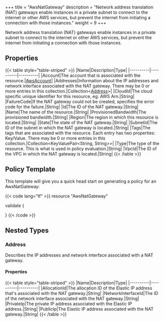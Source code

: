 +++
title = "AwsNatGateway"
description = "Network address translation (NAT) gateways enable instances in a private subnet to connect to the internet or other AWS services, but prevent the internet from initiating a connection with those instances."
weight = 9
+++

Network address translation (NAT) gateways enable instances in a private subnet to connect to the internet or other AWS services, but prevent the internet from initiating a connection with those instances.

## Properties
{{< table style="table-striped" >}}
|Name|Description|Type|
|----------|----------|----------|
|Account|The account that is associated with the resource.|[AwsAccount](/docs/aws/resources/awsaccount/)|
|Addresses|Information about the IP addresses and network interface associated with the NAT gateway. There may be 0 or more entries in this collection.|Collection\<[Address](#address)>|
|CloudId|The cloud specific unique identifier for this resource, eg: AWS Arn.|String|
|FailureCode|If the NAT gateway could not be created, specifies the error code for the failure.|String|
|Id|The ID of the NAT gateway.|String|
|Name|The name of the resource.|String|
|ProvisionedBandwidth|The provisioned bandwidth.|String|
|Region|The region in which this resource is located.|String|
|State|The state of the NAT gateway.|String|
|SubnetId|The ID of the subnet in which the NAT gateway is located.|String|
|Tags|The tags that are associated with the resource. Each entry has two properties: Key/Value. There may be 0 or more entries in this collection.|Collection\<KeyValuePair<String, String>>|
|Type|The type of the resource. This is what is used in policy evaluation.|String|
|VpcId|The ID of the VPC in which the NAT gateway is located.|String|
{{< /table >}}

## Policy Template
This template will give you a quick head start on generating a policy for an AwsNatGateway:

{{< code lang="tf" >}}
resource "AwsNatGateway"

validate {

}
{{< /code >}}
## Nested Types
### Address
Describes the IP addresses and network interface associated with a NAT gateway.

#### Properties
{{< table style="table-striped" >}}
|Name|Description|Type|
|----------|----------|----------|
|AllocationId|The allocation ID of the Elastic IP address that's associated with the NAT gateway.|String|
|NetworkInterfaceId|The ID of the network interface associated with the NAT gateway.|String|
|PrivateIp|The private IP address associated with the Elastic IP address.|String|
|PublicIp|The Elastic IP address associated with the NAT gateway.|String|
{{< /table >}}

